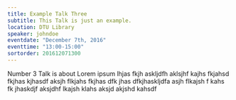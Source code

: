```yaml
---
title: Example Talk Three
subtitle: This Talk is just an example.
location: DTU Library
speaker: johndoe
eventdate: "December 7th, 2016"
eventtime: "13:00-15:00"
sortorder: 201612071300
---
```


Number 3
Talk is about Lorem ipsum lhjas fkjh askljdfh aklsjhf kajhs fkjahsd fkjhas kjhasdf 
aksjh flkjahs fkjhas dfk jhas dfkjhaskljdfa 
asjh flkajsh f kahs fk jhaskdjf 
aksjdhf lkajsh klahs 
aksjd akjshd kahsdf 

